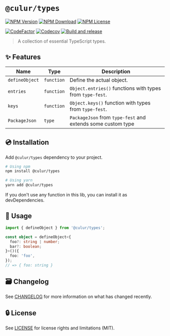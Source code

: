 # `@culur/types`

[![NPM Version](https://img.shields.io/npm/v/@culur/types?logo=npm)](https://www.npmjs.com/package/@culur/types)
[![NPM Download](https://img.shields.io/npm/dm/@culur/types?logo=npm)](https://www.npmjs.com/package/@culur/types)
[![NPM License](https://img.shields.io/npm/l/@culur/types)](../../LICENSE)

[![CodeFactor](https://www.codefactor.io/repository/github/culur/culur/badge)](https://www.codefactor.io/repository/github/culur/culur)
[![Codecov](https://img.shields.io/codecov/c/github/culur/culur)](https://app.codecov.io/gh/culur/culur)
[![Build and release](https://github.com/culur/culur/actions/workflows/build-and-release.yml/badge.svg)](https://github.com/culur/culur/actions/workflows/build-and-release.yml)

> A collection of essential TypeScript types.

## ✨ Features

| Name           | Type       | Description                                                 |
| -------------- | ---------- | ----------------------------------------------------------- |
| `defineObject` | `function` | Define the actual object.                                   |
| `entries`      | `function` | `Object.entries()` functions with types from `type-fest`.   |
| `keys`         | `function` | `Object.keys()` function with types from `type-fest`.       |
| `PackageJson`  | `type`     | `PackageJson` from `type-fest` and extends some custom type |

## 💿 Installation

Add `@culur/types` dependency to your project.

```bash
# Using npm
npm install @culur/types

# Using yarn
yarn add @culur/types
```

If you don't use any function in this lib, you can install it as devDependencies.

## 📖 Usage

```ts
import { defineObject } from '@culur/types';

const object = defineObject<{
  foo?: string | number;
  bar?: boolean;
}>()({
  foo: 'foo',
});
// => { foo: string }
```

## 🗃️ Changelog

See [CHANGELOG](CHANGELOG.md) for more information on what has changed recently.

## 🔒 License

See [LICENSE](../../LICENSE) for license rights and limitations (MIT).
